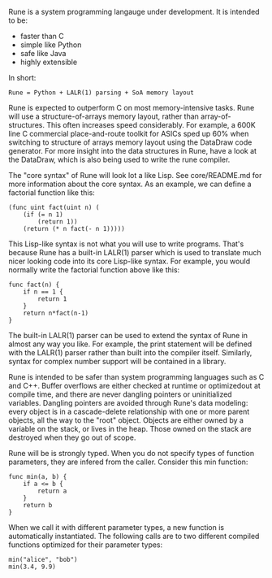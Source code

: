 Rune is a system programming langauge under development.  It is intended to be:

- faster than C
- simple like Python
- safe like Java
- highly extensible

In short:

    Rune = Python + LALR(1) parsing + SoA memory layout

Rune is expected to outperform C on most memory-intensive tasks.  Rune will use
a structure-of-arrays memory layout, rather than array-of-structures.  This
often increases speed considerably.  For example, a 600K line C commercial
place-and-route toolkit for ASICs sped up 60% when switching to structure of
arrays memory layout using the DataDraw code generator.  For more insight into
the data structures in Rune, have a look at the DataDraw, which is also being
used to write the rune compiler.

The "core syntax" of Rune will look lot a like Lisp.  See core/README.md for
more information about the core syntax.  As an example, we can define a
factorial function like this:

    (func uint fact(uint n) (
        (if (= n 1)
            (return 1))
        (return (* n fact(- n 1)))))

This Lisp-like syntax is not what you will use to write programs.  That's
because Rune has a built-in LALR(1) parser which is used to translate much
nicer looking code into its core Lisp-like syntax.  For example, you would
normally write the factorial function above like this:

    func fact(n) {
        if n == 1 {
            return 1
        }
        return n*fact(n-1)
    }

The built-in LALR(1) parser can be used to extend the syntax of Rune in almost
any way you like.  For example, the print statement will be defined with the
LALR(1) parser rather than built into the compiler itself.  Similarly, syntax
for complex number support will be contained in a library.

Rune is intended to be safer than system programming languages such as C and
C++.  Buffer overflows are either checked at runtime or optimizedout at compile
time, and there are never dangling pointers or uninitialized variables.
Dangling pointers are avoided through Rune's data modeling: every object is in
a cascade-delete relationship with one or more parent objects, all the way to
the "root" object.  Objects are either owned by a variable on the stack, or
lives in the heap.  Those owned on the stack are destroyed when they go out of
scope.

Rune will be is strongly typed.  When you do not specify types of function
parameters, they are infered from the caller.  Consider this min function:

    func min(a, b) {
        if a <= b {
            return a
        }
        return b
    }

When we call it with different parameter types, a new function is automatically
instantiated.  The following calls are to two different compiled functions
optimized for their parameter types:

    min("alice", "bob")
    min(3.4, 9.9)
